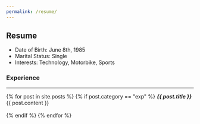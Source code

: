 ```yaml
---
permalink: /resume/
---
```


## Resume

- Date of Birth: June 8th, 1985
- Marital Status: Single
- Interests: Technology, Motorbike, Sports

### Experience

-------------------------------

<div>
  {% for post in site.posts %}
    {% if post.category == "exp" %}
      <span style="font-weight: bold; font-style: italic;">{{ post.title }}</span><br/>
      {{ post.content }}<br/><br/>
    {% endif %}
  {% endfor %}
</div>

